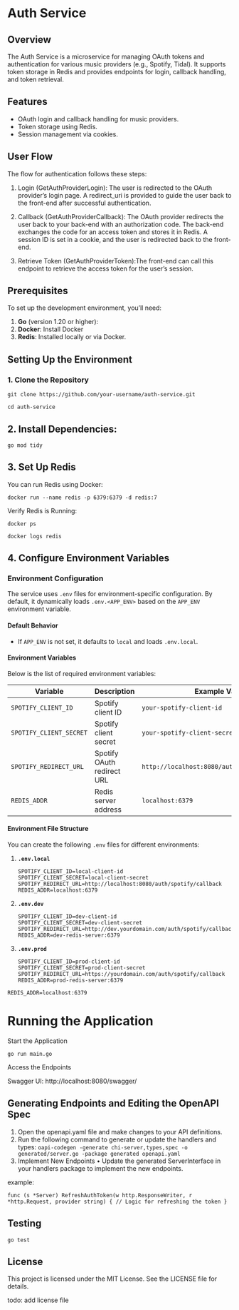 # Auth Service

## Overview

The Auth Service is a microservice for managing OAuth tokens and authentication for various music providers (e.g., Spotify, Tidal). It supports token storage in Redis and provides endpoints for login, callback handling, and token retrieval.

## Features
* 	OAuth login and callback handling for music providers.
* 	Token storage using Redis.
* 	Session management via cookies.

## User Flow

The flow for authentication follows these steps:
1.	Login (GetAuthProviderLogin): The user is redirected to the OAuth provider’s login page. 
A redirect_uri is provided to guide the user back to the front-end after successful authentication.


2.	Callback (GetAuthProviderCallback): The OAuth provider redirects the user back to your back-end with an authorization code.
	The back-end exchanges the code for an access token and stores it in Redis. A session ID is set in a cookie, and the user is redirected back to the front-end.


3. Retrieve Token (GetAuthProviderToken):The front-end can call this endpoint to retrieve the access token for the user’s session.

## Prerequisites

To set up the development environment, you’ll need:
1. **Go** (version 1.20 or higher):
2. **Docker**: Install Docker
3. **Redis**: Installed locally or via Docker.

## Setting Up the Environment

### 1. Clone the Repository

`git clone https://github.com/your-username/auth-service.git`

`cd auth-service`

## 2. Install Dependencies:

`go mod tidy`

## 3. Set Up Redis

You can run Redis using Docker:

`docker run --name redis -p 6379:6379 -d redis:7`

Verify Redis is Running:

`docker ps`

`docker logs redis`

## 4. Configure Environment Variables

### **Environment Configuration**
The service uses `.env` files for environment-specific configuration. By default, it dynamically loads `.env.<APP_ENV>` based on the `APP_ENV` environment variable.

#### **Default Behavior**
- If `APP_ENV` is not set, it defaults to `local` and loads `.env.local`.

#### **Environment Variables**
Below is the list of required environment variables:

| Variable              | Description                               | Example Value                   |
|-----------------------|-------------------------------------------|----------------------------------|
| `SPOTIFY_CLIENT_ID`   | Spotify client ID                        | `your-spotify-client-id`        |
| `SPOTIFY_CLIENT_SECRET` | Spotify client secret                  | `your-spotify-client-secret`    |
| `SPOTIFY_REDIRECT_URL` | Spotify OAuth redirect URL              | `http://localhost:8080/auth/spotify/callback` |
| `REDIS_ADDR`          | Redis server address                     | `localhost:6379`                |

#### **Environment File Structure**
You can create the following `.env` files for different environments:

1. **`.env.local`**
    ```dotenv
    SPOTIFY_CLIENT_ID=local-client-id
    SPOTIFY_CLIENT_SECRET=local-client-secret
    SPOTIFY_REDIRECT_URL=http://localhost:8080/auth/spotify/callback
    REDIS_ADDR=localhost:6379
    ```

2. **`.env.dev`**
    ```dotenv
    SPOTIFY_CLIENT_ID=dev-client-id
    SPOTIFY_CLIENT_SECRET=dev-client-secret
    SPOTIFY_REDIRECT_URL=http://dev.yourdomain.com/auth/spotify/callback
    REDIS_ADDR=dev-redis-server:6379
    ```

3. **`.env.prod`**
    ```dotenv
    SPOTIFY_CLIENT_ID=prod-client-id
    SPOTIFY_CLIENT_SECRET=prod-client-secret
    SPOTIFY_REDIRECT_URL=https://yourdomain.com/auth/spotify/callback
    REDIS_ADDR=prod-redis-server:6379
    ```

`REDIS_ADDR=localhost:6379`

# Running the Application

Start the Application

   `go run main.go`

Access the Endpoints

Swagger UI: http://localhost:8080/swagger/

## Generating Endpoints and Editing the OpenAPI Spec

1. Open the openapi.yaml file and make changes to your API definitions.
2. Run the following command to generate or update the handlers and types:
`oapi-codegen -generate chi-server,types,spec -o generated/server.go -package generated openapi.yaml`
3.  Implement New Endpoints
    •	Update the generated ServerInterface in your handlers package to implement the new endpoints.

example:

`func (s *Server) RefreshAuthToken(w http.ResponseWriter, r *http.Request, provider string) {
   // Logic for refreshing the token
}`
## Testing

`go test`

## License

This project is licensed under the MIT License. See the LICENSE file for details.

todo: add license file